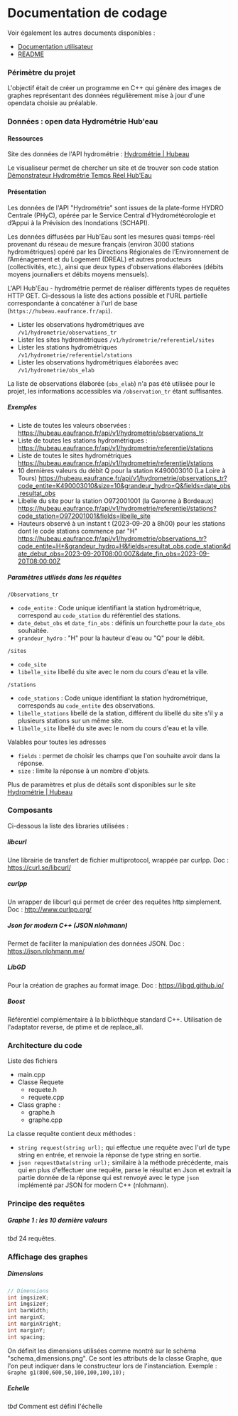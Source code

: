 # Documentation de codage
Voir également les autres documents disponibles : 
- [Documentation utilisateur](documentation_utilisateur.md)
- [README](https://github.com/BriceTouchard/TPOpenData/blob/main/README.md)

### Périmètre du projet
L'objectif était de créer un programme en C++ qui génère des images de graphes représentant des données régulièrement mise à jour d'une opendata choisie au préalable.

### Données : open data Hydrométrie Hub'eau
#### Ressources 
Site des données de l'API hydrométrie :
[Hydrométrie | Hubeau](https://hubeau.eaufrance.fr/page/api-hydrometrie)

Le visualiseur permet de chercher un site et de trouver son code station [Démonstrateur Hydrométrie Temps Réel Hub'Eau](https://hubeau.eaufrance.fr/sites/default/files/api/demo/hydro_tr.htm)

#### Présentation 
Les données de l'API "Hydrométrie" sont issues de la plate-forme HYDRO Centrale (PHyC), opérée par le Service Central d’Hydrométéorologie et d’Appui à la Prévision des Inondations (SCHAPI).

Les données diffusées par Hub'Eau sont les mesures quasi temps-réel provenant du réseau de mesure français (environ 3000 stations hydrométriques) opéré par les Directions Régionales de l’Environnement de l’Aménagement et du Logement (DREAL) et autres producteurs (collectivités, etc.), ainsi que deux types d'observations élaborées (débits moyens journaliers et débits moyens mensuels).

L'API Hub'Eau - hydrométrie permet de réaliser différents types de requêtes HTTP GET. Ci-dessous la liste des actions possible et l'URL partielle correspondante à concaténer à l'url de base (`https://hubeau.eaufrance.fr/api`). 
- Lister les observations hydrométriques ave `/v1/hydrometrie/observations_tr`
- Lister les sites hydrométriques `/v1/hydrometrie/referentiel/sites`
- Lister les stations hydrométriques `/v1/hydrometrie/referentiel/stations`
- Lister les observations hydrométriques élaborées avec `/v1/hydrometrie/obs_elab`

La liste de observations élaborée (`obs_elab`) n'a pas été utilisée pour le projet, les informations accessibles via `/observation_tr` étant suffisantes.

##### Exemples 
- Liste de toutes les valeurs observées : https://hubeau.eaufrance.fr/api/v1/hydrometrie/observations_tr
- Liste de toutes les stations hydrométriques :  https://hubeau.eaufrance.fr/api/v1/hydrometrie/referentiel/stations
- Liste de toutes le sites hydrométriques  https://hubeau.eaufrance.fr/api/v1/hydrometrie/referentiel/stations
- 10 dernières valeurs du débit Q pour la station K490003010 (La Loire à Tours)
	https://hubeau.eaufrance.fr/api/v1/hydrometrie/observations_tr?code_entite=K490003010&size=10&grandeur_hydro=Q&fields=date_obs,resultat_obs
- Libelle du site pour la station O972001001 (la Garonne à Bordeaux)
	https://hubeau.eaufrance.fr/api/v1/hydrometrie/referentiel/stations?code_station=O972001001&fields=libelle_site
- Hauteurs observé à un instant t (2023-09-20 à 8h00) pour les stations dont le code stations commence par "H"
	https://hubeau.eaufrance.fr/api/v1/hydrometrie/observations_tr?code_entite=H*&grandeur_hydro=H&fields=resultat_obs,code_station&date_debut_obs=2023-09-20T08:00:00Z&date_fin_obs=2023-09-20T08:00:00Z

##### Paramètres utilisés dans les réquêtes
`/Observations_tr`
- `code_entite` : Code unique identifiant la station hydrométrique, correspond au `code_station` du référentiel des stations.
- `date_debut_obs` et `date_fin_obs` : définis un fourchette pour la `date_obs` souhaitée.
- `grandeur_hydro` : "H" pour la hauteur d'eau ou "Q" pour le débit.

`/sites`
- `code_site` 
- `libelle_site` libellé du site avec le nom du cours d'eau et la ville.

`/stations`
- `code_stations` : Code unique identifiant la station hydrométrique, corresponds au `code_entite` des observations.
- `libelle_stations` libellé de la station, différent du libellé du site s'il y a plusieurs stations sur un même site.
- `libelle_site` libellé du site avec le nom du cours d'eau et la ville.

Valables pour toutes les adresses
- `fields` :  permet de choisir les champs que l'on souhaite avoir dans la réponse.
- `size` : limite la réponse à un nombre d'objets.

Plus de paramètres et plus de détails sont disponibles sur le site [Hydrométrie | Hubeau](https://hubeau.eaufrance.fr/page/api-hydrometrie#console)
### Composants
Ci-dessous la liste des libraries utilisées :
##### libcurl 
Une librairie de transfert de fichier multiprotocol, wrappée par curlpp. Doc : https://curl.se/libcurl/
##### curlpp
Un wrapper de libcurl qui permet de créer des requêtes http simplement. Doc : http://www.curlpp.org/
##### Json for modern C++ (JSON nlohmann)
Permet de faciliter la manipulation des données JSON. Doc : https://json.nlohmann.me/
##### LibGD 
Pour la création de graphes au format image. Doc : https://libgd.github.io/ 
##### Boost
Référentiel complémentaire à la bibliothèque standard C++. 
Utilisation de l'adaptator reverse, de ptime et de replace_all.

### Architecture du code
Liste des fichiers 
- main.cpp
- Classe Requete
	- requete.h
	- requete.cpp
- Class graphe : 
	- graphe.h
	- graphe.cpp

La classe requête contient deux méthodes : 
- `string request(string url);` qui effectue une requête avec l'url de type string en entrée, et renvoie la réponse de type string en sortie. 
- `json requestData(string url);`  similaire à la méthode précédente, mais qui en plus d'effectuer une requête, parse le résultat en Json et extrait la partie donnée de la réponse qui est renvoyé avec le type `json` implémenté par JSON for modern C++ (nlohmann).

### Principe des requêtes
##### Graphe 1 : les 10 dernière valeurs 
*tbd* 24 requêtes.

### Affichage des graphes
##### Dimensions
```C++
// Dimensions
int imgsizeX;
int imgsizeY;
int barWidth;
int marginX;
int marginXright;
int marginY;
int spacing;
```
On définit les dimensions utilisées comme montré sur le schéma "schema_dimensions.png". Ce sont les attributs de la classe Graphe, que l'on peut indiquer dans le constructeur lors de l'instanciation. Exemple : `Graphe g1(800,600,50,100,100,100,10);`

##### Echelle
*tbd* Comment est défini l'échelle



